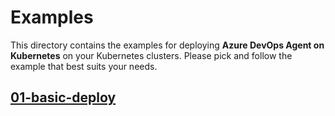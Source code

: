 # Examples

This directory contains the examples for deploying **Azure DevOps Agent on Kubernetes** on your Kubernetes clusters. Please pick and follow the example that best suits your needs.

## [01-basic-deploy](./01-basic-deploy)